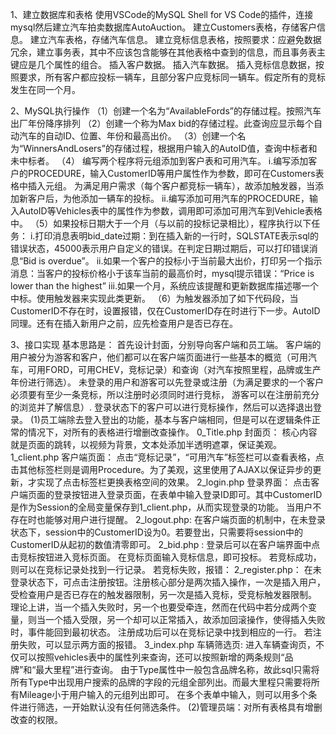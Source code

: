 1、建立数据库和表格
使用VSCode的MySQL Shell for VS Code的插件，连接mysql然后建立汽车拍卖数据库AutoAuction。
建立Customers表格，存储客户信息。
建立汽车表格，存储汽车信息。
建立竞标信息表格，按照要求：应避免数据冗余，建立事务表，其中不应该包含能够在其他表格中查到的信息，而且事务表主键应是几个属性的组合。
插入客户数据。
插入汽车数据。
插入竞标信息数据，按照要求，所有客户都应投标一辆车，且部分客户应竞标同一辆车。假定所有的竞标发生在同一个月。

2、MySQL执行操作
（1）创建一个名为“AvailableFords”的存储过程。按照汽车出厂年份降序排列
（2）创建一个称为Max bid的存储过程。此查询应显示每个自动汽车的自动ID、位置、年份和最高出价。
（3）创建一个名为“WinnersAndLosers”的存储过程，根据用户输入的AutoID值，查询中标者和未中标者。
（4） 编写两个程序将元组添加到客户表和可用汽车。
  i.编写添加客户的PROCEDURE，输入CustomerID等用户属性作为参数，即可在Customers表格中插入元组。
	  为满足用户需求（每个客户都竞标一辆车），故添加触发器，当添加新客户后，为他添加一辆车的投标。
  ii.编写添加可用汽车的PROCEDURE，输入AutoID等Vehicles表中的属性作为参数，调用即可添加可用汽车到Vehicle表格中。
（5）如果投标日期大于一个月（与以前的投标记录相比），程序执行以下任务：
	i.打印消息表明bid_date过期：到在插入新的一行时，SQLSTATE表示sql的错误状态，45000表示用户自定义的错误。在判定日期过期后，可以打印错误消息“Bid is overdue”。
  ii.如果一个客户的投标小于当前最大出价，打印另一个指示消息：当客户的投标价格小于该车当前的最高价时，mysql提示错误：“Price is lower than the highest”
  iii.如果一个月，系统应该提醒和更新数据库描述哪一个中标。使用触发器来实现此类更新。
（6）为触发器添加了如下代码段，当CustomerID不存在时，设置报错，仅在CustomerID存在时进行下一步。AutoID同理。还有在插入新用户之前，应先检查用户是否已存在。

3、接口实现
基本思路是：
首先设计封面，分别导向客户端和员工端。
客户端的用户被分为游客和客户，他们都可以在客户端页面进行一些基本的概览（可用汽车，可用FORD，可用CHEV，竞标记录）和查询（对汽车按照里程，品牌或生产年份进行筛选）。
未登录的用户和游客可以先登录或注册（为满足要求的一个客户必须要有至少一条竞标，所以注册时必须同时进行竞标， 游客可以在注册前充分的浏览并了解信息）.
登录状态下的客户可以进行竞标操作，然后可以选择退出登录。
(1)员工端除去登入登出的功能，基本与客户端相同，但是可以在逻辑条件正常的情况下，对所有的表格进行增删改查操作。
  0_Title.php 封面页：
  	核心内容就是页面的跳转，以视频为背景，文本处添加半透明遮罩，保证美观。
  1_client.php 客户端页面：
    点击“竞标记录”，“可用汽车”标签栏可以查看表格，点击其他标签栏则是调用Procedure。为了美观，这里使用了AJAX以保证异步的更新，才实现了点击标签栏更换表格空间的效果。
  2_login.php 登录界面：
    点击客户端页面的登录按钮进入登录页面，在表单中输入登录ID即可。其中CustomerID是作为Session的全局变量保存到1_client.php，从而实现登录的功能。
    当用户不存在时也能够对用户进行提醒。
  2_logout.php:
    在客户端页面的机制中，在未登录状态下，session中的CustomerID设为0。若要登出，只需要将session中的CustomerID从起初的数值清零即可。
  2_bid.php :
    登录后可以在客户端界面中点击竞标按钮进入竞标页面。
    在竞标页面输入竞标信息，即可投标。
    若竞标成功，则可以在竞标记录处找到一行记录。
    若竞标失败，报错：
   2_register.php：
    在未登录状态下，可点击注册按钮。注册核心部分是两次插入操作，一次是插入用户，受检查用户是否已存在的触发器限制，另一次是插入竞标，受竞标触发器限制。
    理论上讲，当一个插入失败时，另一个也要受牵连，然而在代码中若分成两个变量，则当一个插入受限，另一个却可以正常插入，故添加回滚操作，使得插入失败时，事件能回到最初状态。
    注册成功后可以在竞标记录中找到相应的一行。
    若注册失败，可以显示两方面的报错。
  3_index.php 车辆筛选页:
    进入车辆查询页，不仅可以按照vehicles表中的属性列来查询，还可以按照新增的两条规则“品牌”和“最大里程”进行查询。
    由于Type属性中一般包含品牌名称，故此sql只需将所有Type中出现用户搜索的品牌的字段的元组全部列出。而最大里程只需要将所有Mileage小于用户输入的元组列出即可。
    在多个表单中输入，则可以用多个条件进行筛选，一开始默认没有任何筛选条件。
(2)管理员端：对所有表格具有增删改查的权限。
